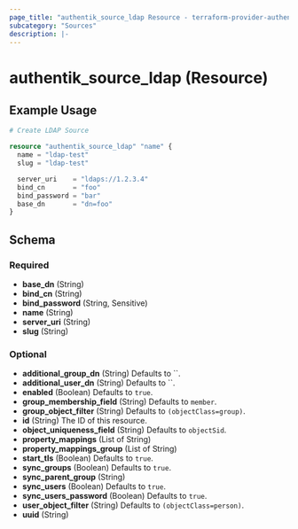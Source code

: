 ```yaml
---
page_title: "authentik_source_ldap Resource - terraform-provider-authentik"
subcategory: "Sources"
description: |-
---
```


# authentik_source_ldap (Resource)

## Example Usage

```terraform
# Create LDAP Source

resource "authentik_source_ldap" "name" {
  name = "ldap-test"
  slug = "ldap-test"

  server_uri    = "ldaps://1.2.3.4"
  bind_cn       = "foo"
  bind_password = "bar"
  base_dn       = "dn=foo"
}
```

<!-- schema generated by tfplugindocs -->
## Schema

### Required

- **base_dn** (String)
- **bind_cn** (String)
- **bind_password** (String, Sensitive)
- **name** (String)
- **server_uri** (String)
- **slug** (String)

### Optional

- **additional_group_dn** (String) Defaults to ``.
- **additional_user_dn** (String) Defaults to ``.
- **enabled** (Boolean) Defaults to `true`.
- **group_membership_field** (String) Defaults to `member`.
- **group_object_filter** (String) Defaults to `(objectClass=group)`.
- **id** (String) The ID of this resource.
- **object_uniqueness_field** (String) Defaults to `objectSid`.
- **property_mappings** (List of String)
- **property_mappings_group** (List of String)
- **start_tls** (Boolean) Defaults to `true`.
- **sync_groups** (Boolean) Defaults to `true`.
- **sync_parent_group** (String)
- **sync_users** (Boolean) Defaults to `true`.
- **sync_users_password** (Boolean) Defaults to `true`.
- **user_object_filter** (String) Defaults to `(objectClass=person)`.
- **uuid** (String)
